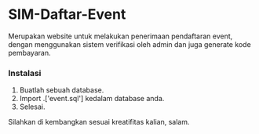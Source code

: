 # SIM-Daftar-Event

Merupakan website untuk melakukan penerimaan pendaftaran event, dengan menggunakan sistem verifikasi oleh admin dan juga generate kode pembayaran.

### Instalasi

1. Buatlah sebuah database.
2. Import .['event.sql'] kedalam database anda.
3. Selesai.

Silahkan di kembangkan sesuai kreatifitas kalian, salam.